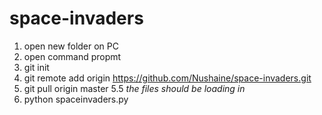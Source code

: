 # space-invaders

1. open new folder on PC
2. open command propmt
3. git init
4. git remote add origin https://github.com/Nushaine/space-invaders.git
5. git pull origin master
5.5 *the files should be loading in* 
6. python spaceinvaders.py
